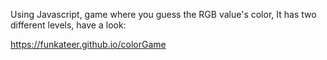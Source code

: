 Using Javascript, game where you guess the RGB value's color, It has two different levels, have a look:

https://funkateer.github.io/colorGame
